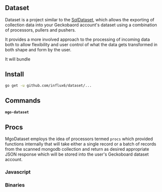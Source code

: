Dataset
----------------
Dataset is a project similar to the [SqlDataset](https://github.com/geckoboard/sql-dataset), which allows the exporting of collection data into your Geckobaord account's dataset using a combination of processors, pullers and pushers.

It provides a more involved approach to the processing of incoming data both to allow flexibility and user control of what the data gets transformed in both shape and form by the user. 

It will bundle 

## Install

```bash
go get -u github.com/influx6/dataset/...
```

## Commands

#### `mgo-dataset`


## Procs

MgoDataset employs the idea of processors termed `procs` which provided functions internally that will take either a single record or a batch of records from the scanned mongodb collection and return as desired appropriate JSON response which will be stored into the user's Geckoboard dataset account.

### Javascript

### Binaries
